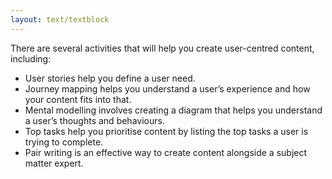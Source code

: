 ```yaml
---
layout: text/textblock
---
```


There are several activities that will help you create user-centred content, including:
- User stories help you define a user need.
- Journey mapping helps you understand a user’s experience and how your content fits into that.
- Mental modelling involves creating a diagram that helps you understand a user’s thoughts and behaviours.
- Top tasks help you prioritise content by listing the top tasks a user is trying to complete.
- Pair writing is an effective way to create content alongside a subject matter expert.